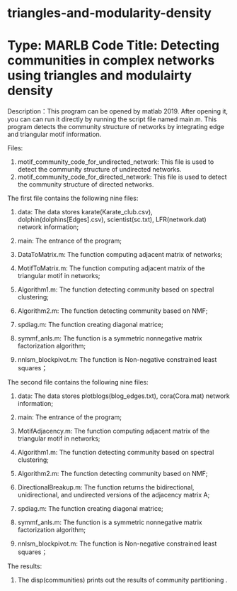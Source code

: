 # triangles-and-modularity-density
Type: MARLB Code
Title: Detecting communities in complex networks using triangles and modulairty density
=================
Description：This program can be opened by matlab 2019. After opening it, you can can run it directly by running the script file named main.m.
This program detects the community structure of networks by integrating edge and triangular motif information.

Files:
1. motif_community_code_for_undirected_network: This file is used to detect the community structure of undirected networks.
2. motif_community_code_for_directed_network:  This file is used to detect the community structure of directed networks.

The first file contains the following nine files:
1) data: The data stores karate(Karate_club.csv), dolphin(dolphins[Edges].csv), scientist(sc.txt), LFR(network.dat) network information;

2) main: The entrance of the program;

3) DataToMatrix.m: The function computing adjacent matrix of networks;

4) MotifToMatrix.m: The function computing adjacent matrix of the triangular motif in networks;

5) Algorithm1.m: The function detecting community based on spectral clustering;

6) Algorithm2.m: The function detecting community based on NMF;

7) spdiag.m: The function creating diagonal matrice;

8) symmf_anls.m: The function is a symmetric nonnegative matrix factorization algorithm;

9) nnlsm_blockpivot.m:  The function is Non-negative constrained least squares； 

The second file contains the following nine files:

1) data: The data stores plotblogs(blog_edges.txt), cora(Cora.mat) network information;

2) main: The entrance of the program;

3) MotifAdjacency.m: The function computing adjacent matrix of the triangular motif in networks;

4) Algorithm1.m: The function detecting community based on spectral clustering;

5) Algorithm2.m: The function detecting community based on NMF;

6) DirectionalBreakup.m: The function returns the bidirectional, unidirectional, and undirected versions of the adjacency matrix A;

6) spdiag.m: The function creating diagonal matrice;

7) symmf_anls.m: The function is a symmetric nonnegative matrix factorization algorithm;

8) nnlsm_blockpivot.m:  The function is Non-negative constrained least squares；

The results:
1)  The disp(communities)  prints out the results of community partitioning .
